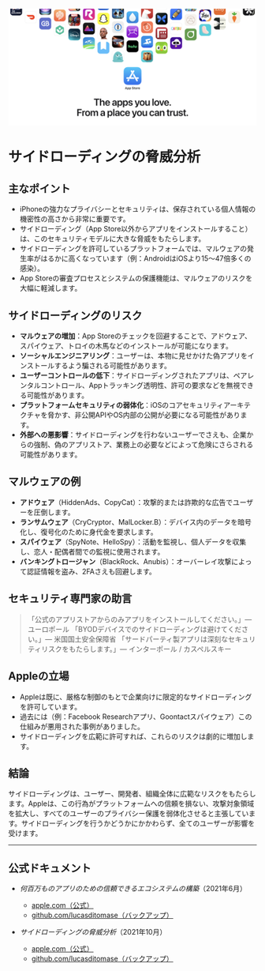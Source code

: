 ![Banner](../assets/banner.png)

# サイドローディングの脅威分析

## 主なポイント

- iPhoneの強力なプライバシーとセキュリティは、保存されている個人情報の機密性の高さから非常に重要です。
- サイドローディング（App Store以外からアプリをインストールすること）は、このセキュリティモデルに大きな脅威をもたらします。
- サイドローディングを許可しているプラットフォームでは、マルウェアの発生率がはるかに高くなっています（例：AndroidはiOSより15〜47倍多くの感染）。
- App Storeの審査プロセスとシステムの保護機能は、マルウェアのリスクを大幅に軽減します。

## サイドローディングのリスク

- **マルウェアの増加**：App Storeのチェックを回避することで、アドウェア、スパイウェア、トロイの木馬などのインストールが可能になります。
- **ソーシャルエンジニアリング**：ユーザーは、本物に見せかけた偽アプリをインストールするよう騙される可能性があります。
- **ユーザーコントロールの低下**：サイドローディングされたアプリは、ペアレンタルコントロール、Appトラッキング透明性、許可の要求などを無視できる可能性があります。
- **プラットフォームセキュリティの弱体化**：iOSのコアセキュリティアーキテクチャを脅かす、非公開APIやOS内部の公開が必要になる可能性があります。
- **外部への悪影響**：サイドローディングを行わないユーザーでさえも、企業からの強制、偽のアプリストア、業務上の必要などによって危険にさらされる可能性があります。

## マルウェアの例

- **アドウェア**（HiddenAds、CopyCat）：攻撃的または詐欺的な広告でユーザーを圧倒します。
- **ランサムウェア**（CryCryptor、MalLocker.B）：デバイス内のデータを暗号化し、復号化のために身代金を要求します。
- **スパイウェア**（SpyNote、HelloSpy）：活動を監視し、個人データを収集し、恋人・配偶者間での監視に使用されます。
- **バンキングトロージャン**（BlackRock、Anubis）：オーバーレイ攻撃によって認証情報を盗み、2FAさえも回避します。

## セキュリティ専門家の助言

> 「公式のアプリストアからのみアプリをインストールしてください。」— ユーロポール
> 「BYODデバイスでのサイドローディングは避けてください。」— 米国国土安全保障省
> 「サードパーティ製アプリは深刻なセキュリティリスクをもたらします。」— インターポール / カスペルスキー

## Appleの立場

- Appleは既に、厳格な制御のもとで企業向けに限定的なサイドローディングを許可しています。
- 過去には（例：Facebook Researchアプリ、Goontactスパイウェア）この仕組みが悪用された事例がありました。
- サイドローディングを広範に許可すれば、これらのリスクは劇的に増加します。

## 結論

サイドローディングは、ユーザー、開発者、組織全体に広範なリスクをもたらします。Appleは、この行為がプラットフォームへの信頼を損ない、攻撃対象領域を拡大し、すべてのユーザーのプライバシー保護を弱体化させると主張しています。サイドローディングを行うかどうかにかかわらず、全てのユーザーが影響を受けます。

---

## 公式ドキュメント

- *何百万ものアプリのための信頼できるエコシステムの構築*（2021年6月）
  -  [apple.com（公式）](https://www.apple.com/privacy/docs/Building_a_Trusted_Ecosystem_for_Millions_of_Apps.pdf)
  -  [github.com/lucasditomase（バックアップ）](https://github.com/lucasditomase/app-restrictions/blob/main/summary.pdf)

- *サイドローディングの脅威分析*（2021年10月）
  -  [apple.com（公式）](https://www.apple.com/privacy/docs/Building_a_Trusted_Ecosystem_for_Millions_of_Apps_A_Threat_Analysis_of_Sideloading.pdf)
  -  [github.com/lucasditomase（バックアップ）](https://github.com/lucasditomase/app-restrictions/blob/main/threat-analysis.pdf)
